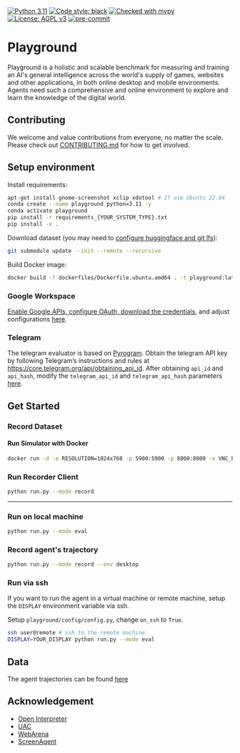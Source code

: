 [![Python 3.11](https://img.shields.io/badge/python-3.11-blue.svg)](https://www.python.org/downloads/release/python-3117/)
<a href="https://github.com/psf/black"><img alt="Code style: black" src="https://img.shields.io/badge/code%20style-black-000000.svg"></a>
<a href="https://mypy-lang.org/"><img src="https://www.mypy-lang.org/static/mypy_badge.svg" alt="Checked with mypy"></a>
[![License: AGPL v3](https://img.shields.io/badge/License-AGPL%20v3-blue.svg)](https://www.gnu.org/licenses/agpl-3.0)
<a href="https://pre-commit.com/"><img src="https://img.shields.io/badge/pre--commit-enabled-brightgreen?logo=pre-commit&logoColor=white" alt="pre-commit"></a>

# Playground

Playground is a holistic and scalable benchmark for measuring and training an AI's general intelligence across the world's supply of games, websites and other applications, in both online desktop and mobile environments. Agents need such a comprehensive and online environment to explore and learn the knowledge of the digital world.

## Contributing

We welcome and value contributions from everyone, no matter the scale. Please check out [CONTRIBUTING.md](./CONTRIBUTING.md) for how to get involved.

## Setup environment

Install requirements:
```bash
apt-get install gnome-screenshot xclip xdotool # If use Ubuntu 22.04
conda create --name playground python=3.11 -y
conda activate playground
pip install -r requirements_{YOUR_SYSTEM_TYPE}.txt
pip install -e .
```

Download dataset (you may need to [configure huggingface and git lfs](https://huggingface.co/docs/hub/en/repositories-getting-started#cloning-repositories)):

```bash
git submodule update --init --remote --recursive
```

Build Docker image:
```bash
docker build -f dockerfiles/Dockerfile.ubuntu.amd64 . -t playground:latest
```

### Google Workspace

[Enable Google APIs, configure OAuth, download the credentials](https://developers.google.com/docs/api/quickstart/python#set_up_your_environment), and adjust configurations [here](playground/config/config.py).

### Telegram

The telegram evaluator is based on [Pyrogram](https://docs.pyrogram.org/). Obtain the telegram API key by following Telegram’s instructions and rules at https://core.telegram.org/api/obtaining_api_id. After obtaining `api_id` and `api_hash`, modify the `telegram_api_id` and `telegram_api_hash` parameters [here](playground/config/config.py).

## Get Started

### Record Dataset

#### Run Simulator with Docker

```bash
docker run -d -e RESOLUTION=1024x768 -p 5900:5900 -p 8000:8000 -e VNC_PASSWORD=123456 -v /dev/shm:/dev/shm playground:latest
```

### Run Recorder Client

```bash
python run.py --mode record
```

---

### Run on local machine

```bash
python run.py --mode eval
```

### Record agent's trajectory

```bash
python run.py --mode record --env desktop
```

### Run via ssh

If you want to run the agent in a virtual machine or remote machine, setup the `DISPLAY` environment variable via ssh.

Setup `playground/config/config.py`, change `on_ssh` to `True`.

```bash
ssh user@remote # ssh to the remote machine
DISPLAY=YOUR_DISPLAY python run.py --mode eval
```

## Data

The agent trajectories can be found [here](https://huggingface.co/datasets/agentplayground/playground_data)

## Acknowledgement

- [Open Interpreter](https://github.com/KillianLucas/open-interpreter)
- [UAC]()
- [WebArena](https://github.com/web-arena-x/webarena)
- [ScreenAgent](https://github.com/niuzaisheng/ScreenAgent)
